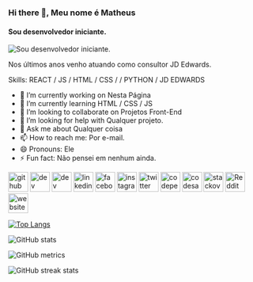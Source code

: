 ### Hi there 👋, Meu nome é Matheus
#### Sou desenvolvedor iniciante.
![Sou desenvolvedor iniciante.](https://arturssmirnovs.github.io/github-profile-readme-generator/images/banner.png)

Nos últimos anos venho atuando como consultor JD Edwards.

Skills: REACT / JS / HTML / CSS / / PYTHON / JD EDWARDS

- 🔭 I’m currently working on Nesta Página 
- 🌱 I’m currently learning HTML / CSS / JS 
- 👯 I’m looking to collaborate on Projetos Front-End 
- 🤔 I’m looking for help with Qualquer projeto. 
- 💬 Ask me about Qualquer coisa 
- 📫 How to reach me: Por e-mail. 
- 😄 Pronouns: Ele 
- ⚡ Fun fact: Não pensei em nenhum ainda. 


[<img src='https://cdn.jsdelivr.net/npm/simple-icons@3.0.1/icons/github.svg' alt='github' height='40'>](https://github.com/MaT3uS)  [<img src='https://cdn.jsdelivr.net/npm/simple-icons@3.0.1/icons/dev-dot-to.svg' alt='dev' height='40'>](https://dev.to/mat3us)  [<img src='https://cdn.jsdelivr.net/npm/simple-icons@3.0.1/icons/hashnode.svg' alt='dev' height='40'>](@MaT3uS)  [<img src='https://cdn.jsdelivr.net/npm/simple-icons@3.0.1/icons/linkedin.svg' alt='linkedin' height='40'>](https://www.linkedin.com/in/matheus-padilha/)  [<img src='https://cdn.jsdelivr.net/npm/simple-icons@3.0.1/icons/facebook.svg' alt='facebook' height='40'>](https://www.facebook.com/MaT3uS.PaDiLhA)  [<img src='https://cdn.jsdelivr.net/npm/simple-icons@3.0.1/icons/instagram.svg' alt='instagram' height='40'>](https://www.instagram.com/mat3us_padilha/)  [<img src='https://cdn.jsdelivr.net/npm/simple-icons@3.0.1/icons/twitter.svg' alt='twitter' height='40'>](https://twitter.com/@MaT3uSPaDiLhA)  [<img src='https://cdn.jsdelivr.net/npm/simple-icons@3.0.1/icons/codepen.svg' alt='codepen' height='40'>](https://codepen.io/mat3us-the-encoder)  [<img src='https://cdn.jsdelivr.net/npm/simple-icons@3.0.1/icons/codesandbox.svg' alt='codesandbox' height='40'>](https://codesandbox.io/u/MaT3uS)  [<img src='https://cdn.jsdelivr.net/npm/simple-icons@3.0.1/icons/stackoverflow.svg' alt='stackoverflow' height='40'>](https://stackoverflow.com/users/16579136/mat3us)  [<img src='https://cdn.jsdelivr.net/npm/simple-icons@3.0.1/icons/reddit.svg' alt='Reddit' height='40'>](https://www.reddit.com/user/MaT3uS_PaDiLhA)  [<img src='https://cdn.jsdelivr.net/npm/simple-icons@3.0.1/icons/icloud.svg' alt='website' height='40'>](https://maop.pro.br)  

[![Top Langs](https://github-readme-stats.vercel.app/api/top-langs/?username=MaT3uS)](https://github.com/anuraghazra/github-readme-stats)

![GitHub stats](https://github-readme-stats.vercel.app/api?username=MaT3uS&show_icons=true&count_private=true)  

![GitHub metrics](https://metrics.lecoq.io/MaT3uS)  

![GitHub streak stats](https://github-readme-streak-stats.herokuapp.com/?user=MaT3uS)  

